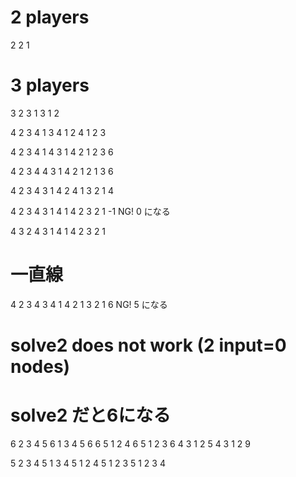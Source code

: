 # 2 players
2
2
1


# 3 players
3
2 3
1 3
1 2

4
2 3 4
1 3 4
1 2 4
1 2 3

4
2 3 4
1 4 3
1 4 2
1 2 3
6

4
2 3 4
4 3 1
4 2 1
2 1 3
6

4
2 3 4
3 1 4
2 4 1
3 2 1
4

4
2 3 4
3 1 4
1 4 2
3 2 1
-1 NG! 0 になる

4
3 2 4
3 1 4
1 4 2
3 2 1

# 一直線
4
2 3 4
3 4 1
4 2 1
3 2 1
6 NG! 5 になる

# solve2 does not work (2 input=0 nodes)
# solve2 だと6になる
6
2 3 4 5 6
1 3 4 5 6
6 5 1 2 4
6 5 1 2 3
6 4 3 1 2
5 4 3 1 2
9 

5 
2 3 4 5
1 3 4 5
1 2 4 5
1 2 3 5
1 2 3 4

